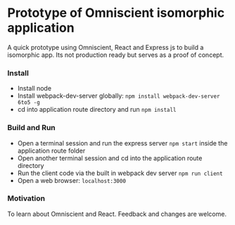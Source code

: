 # Prototype of Omniscient isomorphic application

A quick prototype using Omniscient, React and Express js to build a isomorphic app. Its not production ready but serves as a proof of concept.

### Install
* Install node
* Install webpack-dev-server globally: ```npm install webpack-dev-server 6to5 -g```
* cd into application route directory and run ```npm install```

### Build and Run
* Open a terminal session and run the express server ```npm start``` inside the application route folder
* Open another terminal session and cd into the application route directory
* Run the client code via the built in webpack dev server ```npm run client```
* Open a web browser: ```localhost:3000```

### Motivation
To learn about Omniscient and React. Feedback and changes are welcome.
